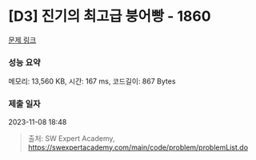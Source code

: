 # [D3] 진기의 최고급 붕어빵 - 1860 

[문제 링크](https://swexpertacademy.com/main/code/problem/problemDetail.do?contestProbId=AV5LsaaqDzYDFAXc) 

### 성능 요약

메모리: 13,560 KB, 시간: 167 ms, 코드길이: 867 Bytes

### 제출 일자

2023-11-08 18:48



> 출처: SW Expert Academy, https://swexpertacademy.com/main/code/problem/problemList.do